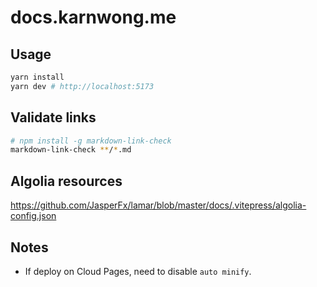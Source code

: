 # docs.karnwong.me

## Usage

```bash
yarn install
yarn dev # http://localhost:5173
```

## Validate links

```bash
# npm install -g markdown-link-check
markdown-link-check **/*.md
```

## Algolia resources

<https://github.com/JasperFx/lamar/blob/master/docs/.vitepress/algolia-config.json>

## Notes

- If deploy on Cloud Pages, need to disable `auto minify`.

